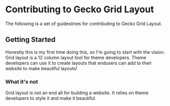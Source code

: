 # Contributing to Gecko Grid Layout #

The following is a set of guideslines for contributing to Gecko Grid Layout.

## Getting Started ##

Honestly this is my first time doing this, so I'm going to start with the vision. Grid layout is a 12 column layout tool for theme developers. Theme developers can use it to create layouts that endusers can add to their website to make beautiful layouts!

### What it's not ###

Grid layout is not an end all for building a website. It relies on theme developers to style it and make it beautiful.